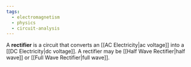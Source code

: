 ```yaml
---
tags:
  - electromagnetism
  - physics
  - circuit-analysis
---
```

A **rectifier** is a circuit that converts an [[AC Electricity|ac voltage]] into a [[DC Electricity|dc voltage]]. A rectifier may be [[Half Wave Rectifier|half wave]] or [[Full Wave Rectifier|full wave]].